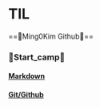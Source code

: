 # TIL

==:seedling:Ming0Kim Github:seedling:==


### :ocean:Start_camp:ocean:
#### [Markdown](startcamp_220715_markdown.md)
#### [Git/Github](startcamp_220715_gitgithub.md)